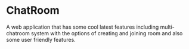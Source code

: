 # ChatRoom
A web application that has some cool latest features including multi-chatroom system with the options of creating and joining room and also some user friendly features.
